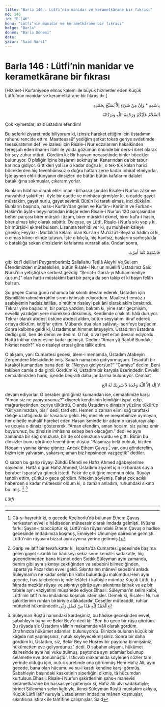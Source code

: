 ```yaml
---
title: "Barla 146 : Lütfi’nin manidar ve kerametkârane bir fıkrası"
no: 146
id: "B-146"
konu: "Lütfi’nin manidar ve kerametkârane bir fıkrası"
bolge: "Barla"
donem: "Barla Dönemi"
date: 
yazar: "Said Nursî"
---
```


# Barla 146 : Lütfi’nin manidar ve kerametkârane bir fıkrası

<p class="takdim">[Hizmet-i Kur’aniyede elmas kalemi ile büyük hizmetler eden Küçük Lütfü’nün manidar ve kerametkârane bir fıkrasıdır.]</p>

<p class="arabic" dir="rtl" title="Meal: “O’nun adıyla” * “Hiçbir şey yoktur ki O'nu hamd ile tesbih etmesin” [İsrâ Suresi, 17:44]">بِاسْمِهِ * وَاِنْ مِنْ شَىْءٍ اِلاَّ يُسَبِّحُ بِحَمْدِهِ</p>

<p class="arabic" dir="rtl" title="Meal: “Allah’ın selâmı, rahmeti ve bereketleri, üzerinize olsun.”">اَلسَّلاَمُ عَلَيْكُمْ وَرَحْمَةُ اللّٰهِ وَبَرَكَاتُهُ</p>

Çok kıymetdar, aziz üstadım efendim!

Bu seferki ziyaretimde biliyorum ki, izinsiz hareket ettiğim için üstadımın ruhunu rencide ettim. Maatteessüf yediğim şefkat tokatı geriye avdetimde teessüratımın def’ ve izalesi için Risale-i Nur eczalarının hakaikinden tereşşuh eden ilham-ı İlahî ile yolda gözümün önünde bir ders-i ibret olarak bir şey zuhur ettirdi. Gördüm ki: Bir hayvan necasetinde binler böcekler bulunuyor. O pisliğin içine başlarını sokmuşlar. Kenarından da bir tabur karınca gidiyor. Gittikleri yol ise o kadar doğru ki, o tek-tük kalan haricî böceklerden hiç tevehhümsüz o doğru hattan zerre kadar inhiraf etmiyorlar. İşte aynen ehl-i dünyanın dinsizleri de bütün bütün kafalarını dalalet bataklığına sokmuşlar, çıkaramıyorlar.

Bunların hilafına olarak ehl-i iman -bilhassa şimdiki Risale-i Nur’un zâkir ve muvahhid şakirtleri- öyle bir cadde ve minhâca girmişler ki, o cadde gayet müstakim, gayet nurlu, gayet sevimli. Bütün iki tarafı elmas, inci dükkânı. Bunların başında, nass-ı Kur’ân’dan gelen ve Kur’ân-ı Kerîmin ve Furkan-ı Hakîm’in âyât-ı beyyinatından intişar eden Risale-i Nur’un 120 parçasından beher parçası birer mürşid-i âzam, birer mürşid-i ekmel, birer kal’a-i hasin, birer elmas kılıç olarak sabittir. Öyleyse, ey Lütfi, Risale-i Nur’a sıkı yapış ki, bir mürşid-i ekmel bulasın. Lisanına tevhidi ver ki, şu muhkem kaleye giresin; Feyyâz-ı Mutlak’ın kelâmı olan Kur’ân-ı Mu’cizü’l-Beyâna hâdim ol ki, o elmas kılıncı elinde tutasın. İşte o kılıçla, hiç havfsız, başlarını sarhoşlukla o bataklığa sokan dinsizlerin kafalarına vurarak atla. Ondan sonra,

<p class="arabic" dir="rtl" title="Meal: “Emrolunduğun gibi dos doğru ol.” [Hûd Sûresi, 11:112] ">فَاسْتَقِمْ كَمَا اُمِرْتَ</p>

gibi kat’î delilleri Peygamberimiz Sallallahu Teâlâ Aleyhi Ve Sellem Efendimizden müteselsilen, bütün Risale-i Nur’un müellifi Üstadımız Said Nursî’nin yetiştiği ve serbest gezdiği “Şeriat-ı Garrâ-yı Muhammediye (a.s.m.)” olan hatt-ı müstakîmi bari bir parça da sen takip et ki başın felâh bulsun.

Şu geçen Cuma günü ruhumda bir sıkıntı devam ederek, Üstadım için Bismillâhirrahmânirrahîm sırrını istinsah ediyordum. Maalesef emrâz-ı asabiyemin hadsiz istilâsı, o mühim risaleyi pek âni olarak akîm bıraktırdı. Tekrar yine başladım, bir parça yazdım; baktım ki, yine satır geçmişim, evvelki yazdığım yere mürekkep dökülmüş. Kendimde o sıkıntı hâlâ duruyor. Tekrar olarak abdest üstüne abdest aldım, bütün seyyiatımı itiraf ederek ortaya döktüm, istiğfar ettim. Mübarek dua olan salâvat-ı şerifeye başladım. Sonra kalbime geldi ki, Üstadımdan himmet isteyeyim. Üstadımın üstadına dediği gibi, ben de derim ve dedim. O hal, o vaziyet el’an devam ediyordu. Hattâ intihar derecesine kadar gelmişti. Dedim: “Aman yâ Rabbî! Bundaki hikmet nedir?” Ve o risaleyi ertesi güne tâlik ettim.

O akşam, yani Cumartesi gecesi, âlem-i menamda, Üstadım Atabeyin Zergendere Mescidinde imiş. Sabah namazına gidiyormuşum. Tesadüfi bir karakol kumandanı bana dedi ki: “Nereye gidiyorsun?” “Camiye” dedim. Beni takiben camie o da girdi. Gördüm ki, Üstadım bir karyola üzerindedir. Evvelki cemaatimizden hariç, içeride beş-altı daha jandarma bulunuyor. Cemaat

<p class="arabic" dir="rtl" title="Meal: “Allah’tan başka ibadete lâyık hiçbir ilâh yoktur. O birdir; Onun hiçbir şeriki yoktur. ilh..” ">لاَ اِلٰهَ اِلاَّ اللّٰهُ وَحْدَهُ لاَ شَرِيكَ لَهُ الخ</p>

devam ediyorlar. O beraber girdiğimiz kumandan ise, cemaatimize karşı “Aman siz ne yapıyorsunuz?” diyerek kendisinin leimliğini ispat edip, mağruriyetinden içeriye tükürdü. O anda Üstadım o dinsizin yüzüne tükürüp “Git yanımızdan, pis!” dedi, tard etti. Hemen o zaman elimi sağ taraftaki deliğe uzattığımda bir kasatura geldi. Hiç meslek ve meşrebimize uymayan, her cihetle muhalif hareket eden Hasan isminde bir adam o kasaturayı alıp ve ucuyla o dinsizi göstererek, “Aman efendim, aman hocam, siz yalnız emir buyurunuz, bu dinsizin imhâsına sebep ben olacağım.” dedi ve aynı zamanda bir sağ omuzuna, bir de sol omuzuna vurdu ve gitti. Bütün bu dinsizler bunu görünce tevehhüme düşüp “Başımıza belâ bulduk, bizden Hocanın yanına kimse gitmez. Ancak Ethem Çavuş [^1] var, onu gönderelim, bizim için yalvarsın, yakarsın; aman biz hepsinden vazgeçtik” dediler.

O sabah bu garip rüyayı Zühdü Efendi ve Hafız Ahmed ağabeylerime söyledim. Hattâ o gün Hafız Ahmed, Üstadımı ziyaret için iki bardak suyla beraber Isparta’ya gitmek istedi. Fakir de gittiğine memnun oldu. Rüyayı tenbih ettim, çünkü o gece gördüm. Nitekim söylemiş. Fakat çok acıklı haberden o kadar müteessir oldum ki, o zaman anladım, ruhumdaki sıkıntı bu imiş. [^2] [^3]

*Lütfi*

***

[^1]: Câ-yı hayrettir ki, o gecede Keçiborlu’da bulunan Ethem Çavuş herkesten evvel o hâdiseden müteessir olarak imdada gelmişti. (Nüsha farkı: Şayan-ı taaccüptür ki; Lütfü'nün rüyasındaki Ethem Çavuş o hadise gecesinde imdadımıza koşmuş, Emniyet-i Umumiye dairesine gelmişti. Lütfü'nün rüyasını bizzat aynı aynına yerine getirmiş.)
[^2]: Garip ve latîf bir tevafukattır ki, Isparta’da Cumartesi gecesinde başıma gelen gayet sıkıntılı bir hâdiseyi sekiz sene kemâl-i sadakatle, hiç gücendirmeden bana hizmet eden Sıddık Süleyman aynı zamanda, benim gibi aynı sıkıntıyı çektiğinden ve sebebini bilmediğinden, Isparta’ya Pazar’dan evvel geldi. Sıkıntısının mânevî sebebini anladı. Süleyman’ın ne kadar selim bir kalbi bulunduğu malûmdur.Hem aynı gecede, has talebelerin içinde letâfet-i kalbiyle mümtaz Küçük Lütfi, bu fıkrada mezkûr rüyayı ve sıkıntıyı görüp aynı sıkıntıma iştirak ve az bir tabirle aynı vaziyetimi müşahede ediyor.Elhasıl: Süleyman’ın selim kalbi, Lütfi’nin latîf ruhu imdadıma koşmak istemişler. Demek ki, Risale-i Nur’un şakirtlerinin ruhları birbiriyle alâkadardır. Cesetler müteaddit, ruhlar müttehid hükmündedir.<span class="arabic" dir="rtl" title="Meal: “Elhamdulillah, bu Rabbimin bir fazlıdır.”">اَلْحَمْدُ لِلّٰهِ هٰذَا مِنْ فَضْلِ رَبِّى</span>
[^3]: Süleyman Rüştü namındaki kardeşimiz, bu hâdise gecesinden evvel, sabahleyin bana ve Bekir Bey'e dedi ki: “Ben bu gece bir rüya gördüm. Bu rüyada siz Üstadımı vâlinin makamında vâli olarak gördüm. Etrafınızda hükûmet adamları bulunuyordu. Elinizde bulunan küçük bir kâğıda not yapmışsınız, nutuk söyleyecekmişsiniz. Sonra bir daha gördüm ki, Üstadım, siz, Bekir Bey ve Hüsrev bir paytona binmişsiniz, hükûmetten eve geliyordunuz” dedi. O sabahın akşamı, hükûmet dairesinde aynı hal vuku bulmuş, paytonda aynı adamlar bulunup selâmetle eve dönülmüştür. İsticvab makamında söylenen sözler tam yerinde olduğu için, nutuk suretinde ona görünmüş.Hem Hafız Ali, aynı gecede, bana olan hücumu ve su-i kasdı kendine karşı görmüş. Sabahleyin başındaki kasketinin siperliğini dikmiş, tâ hücumdan kurtulsun.Elhasıl: Risale-i Nur’un şakirtlerinin şahs-ı manevîsi kerâmetkârâne bir hassasiyet göteriyor ki, Hafız Ali ulvî sadakatiyle; birinci Süleyman selim kalbiyle, ikinci Süleyman Rüştü müstakim aklıyla, Küçük Lütfi latîf nuruyla Üstadlarının imdadına mânen koşmuşlar, sıkıntısına iştirak ile tahfifine çalışmışlar. Said
